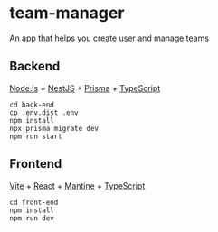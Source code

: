 # team-manager

An app that helps you create user and manage teams

## Backend

[Node.js](https://nodejs.org/) + [NestJS](https://nestjs.com/) + [Prisma](https://www.prisma.io/) + [TypeScript](https://www.typescriptlang.org/)

```
cd back-end
cp .env.dist .env
npm install
npx prisma migrate dev
npm run start
```

## Frontend

[Vite](https://vitejs.dev/) + [React](https://reactjs.org/) + [Mantine](https://mantine.dev/) + [TypeScript](https://www.typescriptlang.org/)

```
cd front-end
npm install
npm run dev
```
